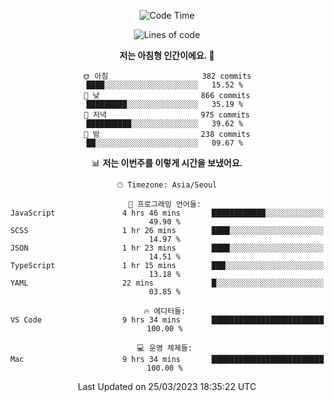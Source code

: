<div align='center'>
 
<!--START_SECTION:waka-->
![Code Time](http://img.shields.io/badge/Code%20Time-2%2C476%20hrs%2033%20mins-blue)

![Lines of code](https://img.shields.io/badge/%EC%A0%80%EB%8A%94%20%EC%97%AC%ED%83%9C%EA%B9%8C%EC%A7%80%20-1.2%20million%20%EC%A4%84%EC%9D%98%20%EC%BD%94%EB%93%9C%EB%A5%BC%20%EC%9E%91%EC%84%B1%ED%96%88%EC%96%B4%EC%9A%94.-blue)

**저는 아침형 인간이에요. 🐤** 

```text
🌞 아침                     382 commits         ████░░░░░░░░░░░░░░░░░░░░░   15.52 % 
🌆 낮　                     866 commits         █████████░░░░░░░░░░░░░░░░   35.19 % 
🌃 저녁                     975 commits         ██████████░░░░░░░░░░░░░░░   39.62 % 
🌙 밤　                     238 commits         ██░░░░░░░░░░░░░░░░░░░░░░░   09.67 % 
```


📊 **저는 이번주를 이렇게 시간을 보냈어요.** 

```text
🕑︎ Timezone: Asia/Seoul

💬 프로그래밍 언어들: 
JavaScript               4 hrs 46 mins       ████████████░░░░░░░░░░░░░   49.90 % 
SCSS                     1 hr 26 mins        ████░░░░░░░░░░░░░░░░░░░░░   14.97 % 
JSON                     1 hr 23 mins        ████░░░░░░░░░░░░░░░░░░░░░   14.51 % 
TypeScript               1 hr 15 mins        ███░░░░░░░░░░░░░░░░░░░░░░   13.18 % 
YAML                     22 mins             █░░░░░░░░░░░░░░░░░░░░░░░░   03.85 % 

🔥 에디터들: 
VS Code                  9 hrs 34 mins       █████████████████████████   100.00 % 

💻 운영 체제들: 
Mac                      9 hrs 34 mins       █████████████████████████   100.00 % 
```


 Last Updated on 25/03/2023 18:35:22 UTC
<!--END_SECTION:waka-->
 </div>
<!---
Emewjin/Emewjin is a ✨ special ✨ repository because its `README.md` (this file) appears on your GitHub profile.
You can click the Preview link to take a look at your changes.
--->

